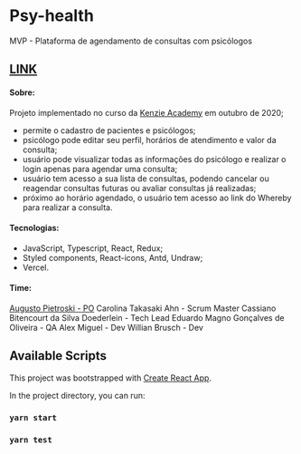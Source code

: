 # Psy-health
MVP - Plataforma de agendamento de consultas com psicólogos
## [LINK](https://psy-health.vercel.app/)


#### Sobre:
Projeto implementado no curso da [Kenzie Academy](https://kenzie.com.br/) em outubro de 2020;
- permite o cadastro de pacientes e psicólogos;
- psicólogo pode editar seu perfil, horários de atendimento e valor da consulta;
- usuário pode visualizar todas as informações do psicólogo e realizar o login apenas para agendar uma consulta;
- usuário tem acesso a sua lista de consultas, podendo cancelar ou reagendar consultas futuras ou avaliar consultas já realizadas;
- próximo ao horário agendado, o usuário tem acesso ao link do Whereby para realizar a consulta.

#### Tecnologias:
- JavaScript, Typescript, React, Redux;
- Styled components, React-icons, Antd, Undraw;
- Vercel.

#### Time:
[Augusto Pietroski - PO](https://www.linkedin.com/in/augusto-pietroski/)
Carolina Takasaki Ahn - Scrum Master
Cassiano Bitencourt da Silva Doederlein - Tech Lead
Eduardo Magno Gonçalves de Oliveira - QA
Alex Miguel - Dev
Willian Brusch - Dev

## Available Scripts

This project was bootstrapped with [Create React App](https://github.com/facebook/create-react-app).

In the project directory, you can run:

### `yarn start`

### `yarn test`

